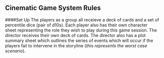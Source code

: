 ## Cinematic Game System Rules

####Set Up
The players as a group all receieve a deck of cards and a set of percentile dice (pair of d10s). Each player also has their own character sheet representing the role they wish to play during this game session.
The director receives their own deck of cards. The director also has a plot summary sheet which outlines the series of events which will occur if the players fail to intervene in the storyline (*this represents the worst case scenario*).


